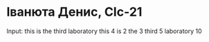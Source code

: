 # Іванюта Денис, СІс-21
Input:
 this is the third laboratory
this   4
is   2
the   3
third   5
laboratory   10